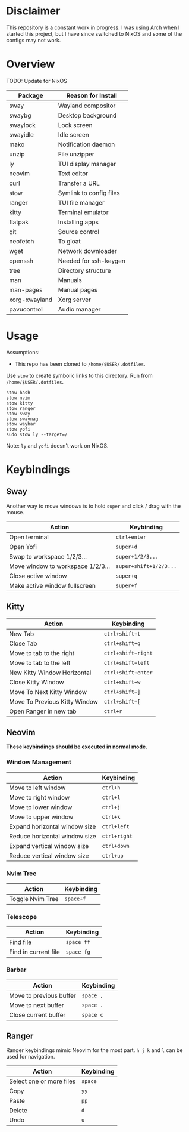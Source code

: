 # Disclaimer

This repository is a constant work in progress. I was using Arch when I started this project, but I have since switched to NixOS and some of the configs may not work.

# Overview

TODO: Update for NixOS

| Package       | Reason for Install       |
|---------------|--------------------------|
| sway          | Wayland compositor
| swaybg        | Desktop background
| swaylock      | Lock screen
| swayidle      | Idle screen
| mako          | Notification daemon
| unzip         | File unzipper
| ly            | TUI display manager
| neovim        | Text editor
| curl          | Transfer a URL
| stow          | Symlink to config files
| ranger        | TUI file manager
| kitty         | Terminal emulator
| flatpak       | Installing apps
| git           | Source control
| neofetch      | To gloat
| wget          | Network downloader
| openssh       | Needed for ssh-keygen
| tree          | Directory structure
| man           | Manuals
| man-pages     | Manual pages
| xorg-xwayland | Xorg server
| pavucontrol   | Audio manager

# Usage

Assumptions:

- This repo has been cloned to `/home/$USER/.dotfiles`.

Use `stow` to create symbolic links to this directory. Run from `/home/$USER/.dotfiles`.

```
stow bash
stow nvim
stow kitty
stow ranger
stow sway
stow swaynag
stow waybar
stow yofi
sudo stow ly --target=/
```

Note: `ly` and `yofi` doesn't work on NixOS.

# Keybindings

## Sway

Another way to move windows is to hold `super` and click / drag with the mouse.

| Action                           | Keybinding             |
|----------------------------------|------------------------|
| Open terminal                    | `ctrl+enter`           |
| Open Yofi                        | `super+d`              |
| Swap to workspace 1/2/3...       | `super+1/2/3...`       |
| Move window to workspace 1/2/3...| `super+shift+1/2/3...` |
| Close active window              | `super+q`              |
| Make active window fullscreen    | `super+f`              |

## Kitty

| Action                        | Keybinding          |
|-------------------------------|---------------------|
| New Tab                       | `ctrl+shift+t`      |
| Close Tab                     | `ctrl+shift+q`      |
| Move to tab to the right      | `ctrl+shift+right`  |
| Move to tab to the left       | `ctrl+shift+left`   |
| New Kitty Window Horizontal   | `ctrl+shift+enter`  |
| Close Kitty Window            | `ctrl+shift+w`      |
| Move To Next Kitty Window     | `ctrl+shift+]`      |
| Move To Previous Kitty Window | `ctrl+shift+[`      |
| Open Ranger in new tab        | `ctrl+r`            |

## Neovim

**These keybindings should be executed in normal mode.**

### Window Management

| Action                          | Keybinding   |
|---------------------------------|--------------|
| Move to left window             | `ctrl+h`     |
| Move to right window            | `ctrl+l`     |
| Move to lower window            | `ctrl+j`     |
| Move to upper window            | `ctrl+k`     |
| Expand horizontal window size   | `ctrl+left`  |
| Reduce horizontal window size   | `ctrl+right` |
| Expand vertical window size     | `ctrl+down`  |
| Reduce vertical window size     | `ctrl+up`    |

### Nvim Tree

| Action           | Keybinding |
|------------------|------------|
| Toggle Nvim Tree | `space+f`  |

### Telescope

| Action               | Keybinding  |
|----------------------|-------------|
| Find file            | `space ff`  |
| Find in current file | `space fg`  |

### Barbar

| Action                  | Keybinding |
|-------------------------|------------|
| Move to previous buffer | `space ,`  |
| Move to next buffer     | `space .`  |
| Close current buffer    | `space c`  |

## Ranger

Ranger keybindings mimic Neovim for the most part. `h j k` and `l` can be used for navigation.

| Action                   | Keybinding |
|--------------------------|------------|
| Select one or more files | `space`    |
| Copy                     | `yy`       |
| Paste                    | `pp`       |
| Delete                   | `d`        |
| Undo                     | `u`        |
